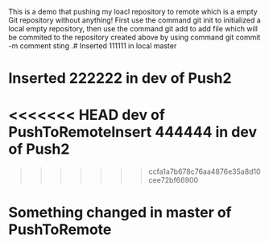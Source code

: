 ﻿This is a demo that pushing my loacl repository to remote which is a empty Git repository without anything!
First use the command git init to initialized a local empty repository,
then use the command git add <filename> to add file which will be commited to the repository created above by using command git commit -m comment sting <filename>.# Inserted 111111 in local master
# Inserted 222222 in dev of Push2
<<<<<<< HEAD
dev of PushToRemoteInsert 444444 in dev of Push2
=======
>>>>>>> ccfa1a7b678c76aa4876e35a8d10cee72bf66900
# Something changed in master of PushToRemote
